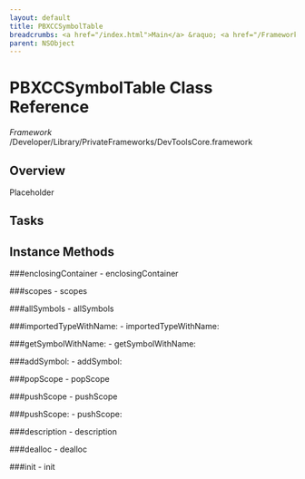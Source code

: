 ```yaml
---
layout: default
title: PBXCCSymbolTable
breadcrumbs: <a href="/index.html">Main</a> &raquo; <a href="/Frameworks.html">Framework</a> &raquo; <a href="/Frameworks/DevToolsCore.html">DevToolsCore</a> &raquo; PBXCCSymbolTable
parent: NSObject 
---
```

# PBXCCSymbolTable Class Reference

*Framework* /Developer/Library/PrivateFrameworks/DevToolsCore.framework

## Overview

Placeholder

## Tasks

## Instance Methods

<a name="-enclosingContainer"></a>
###enclosingContainer
    - enclosingContainer

<a name="-scopes"></a>
###scopes
    - scopes

<a name="-allSymbols"></a>
###allSymbols
    - allSymbols

<a name="-importedTypeWithName:"></a>
###importedTypeWithName:
    - importedTypeWithName:

<a name="-getSymbolWithName:"></a>
###getSymbolWithName:
    - getSymbolWithName:

<a name="-addSymbol:"></a>
###addSymbol:
    - addSymbol:

<a name="-popScope"></a>
###popScope
    - popScope

<a name="-pushScope"></a>
###pushScope
    - pushScope

<a name="-pushScope:"></a>
###pushScope:
    - pushScope:

<a name="-description"></a>
###description
    - description

<a name="-dealloc"></a>
###dealloc
    - dealloc

<a name="-init"></a>
###init
    - init

